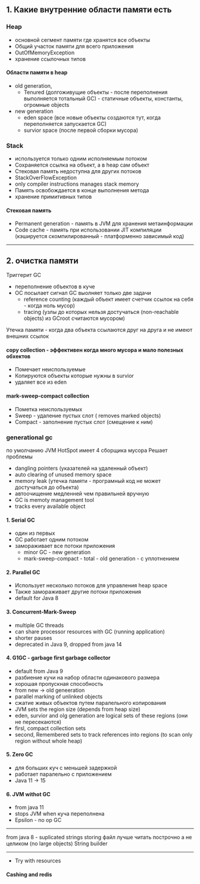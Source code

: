 ## 1. Какие внутренние области памяти есть

### Heap
- основной сегмент памяти где хранятся все объекты
- Общий участок памяти для всего приложения
- OutOfMemoryException
- хранение ссылочных типов

#### Области памяти в heap
- old generation, 
    - Tenured (долгоживущие объекты - после переполнения выполняется тотальный GC) - статичные объекты, константы, огромные objects
- new generation
    - eden space (все новые объекты создаются тут, когда переполняется запускается GC)
    - survior space (после первой сборки мусора)

### Stack
- используется только одним исполняемым потоком
- Сохраняется ссылка на объект, а в heap сам объект
- Стековая память недоступна для других потоков
- StackOverFlowException
- only compiler instructions manages stack memory
- Память освобождается в конце выполнения метода
- хранение примитивных типов

#### Стековая память
- Permanent generation - память в JVM для хранения метаинформации 
- Code cache - память при использовании JIT компиляции (кэшируется скомпилированный - платформенно зависимый код)
---

## 2. очистка памяти
Триггерит GC
- переполнение объектов в куче
- ОС посылает сигнал
GC выолняет только две задачи
    - reference counting (каждый объект имеет счетчик ссылок на себя - когда ноль мусор)
    - tracing (узлы до которых нельзя достучаться (non-reachable objects) из GCroot считаются мусором)

Утечка памяти - когда два объекта ссылаются друг на друга и не имеют внешних ссылок

    
#### copy collection - эффективен когда много мусора и мало полезных обхектов
- Помечает неиспользуемые
- Копируются объекты которые нужны в survior
- удаляет все из eden
#### mark-sweep-compact collection 
- Пометка неиспользуемых
- Sweep - удаление пустых слот ( removes marked objects)
- Compact - заполнение пустых слот (смещение к ним)

### generational gc 
по умолчанию JVM HotSpot имеет 4 сборщика мусора
Решает проблемы
- dangling pointers (указателей на удаленный объект)
- auto clearing of unused memory space
- memory leak (утечка памяти - програмный код не может достучаться до объекта)
- автоочищение медленней чем правильней вручную
- GC is memoty management tool
- tracks every available object

#### 1. Serial GC
- один из первых
- GC работает одним потоком
- замораживает все потоки приложения
   - minor GC - new generation
   - mark-sweep-compact - total - old generation - с уплотнением
   
#### 2. Parallel GC
- Использует несколько потоков для управления heap space
- Также замораживает другие потоки приложения
- default for Java 8


#### 3. Concurrent-Mark-Sweep
- multiple GC threads 
- can share processor resources with GC (running application)
- shorter pauses
- deprecated in Java 9, dropped from java 14

#### 4. G1GC - garbage first garbage collector
- default from Java 9
- разбиение кучи на набор области одинакового размера
- хорошая пропускная способность
- from new -> old geneeration
- parallel marking of unlinked objects 
- сжатие живых объектов путем паралельного копирования
- JVM sets the region size (depends from heap size)
- eden, survior and olg generation are logical sets of these regions (они не пересекаются)
- firsl, compact collection sets 
- second, Remembered sets to track references into regions (to scan only region without whole heap)

#### 5. Zero GC
- для больших куч с меньшей задержкой
- работает паралельно с приложением 
- Java 11 -> 15

#### 6. JVM withot GC
- from java 11
- stops JVM when куча переполнена
- Epsilon - no op GC


--- 
from java 8 - suplicated strings storing 
файл лучше читать построчно а не целиком (no large objects)
String builder

--- 

- Try with resources
#### Cashing and redis
